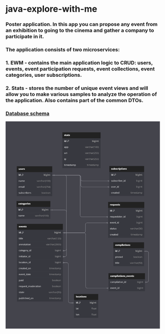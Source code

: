 # java-explore-with-me
### **Poster application. In this app you can propose any event from an exhibition to going to the cinema and gather a company to participate in it.**
###
### **The application consists of two microservices:**
### 1. EWM - contains the main application logic to CRUD: users, events, event participation requests, event collections, event categories, user subscriptions.
### 2. Stats - stores the number of unique event views and will allow you to make various samples to analyze the operation of the application. Also contains part of the common DTOs. 

### [**Database schema**](https://dbdiagram.io/d/EWM-6509bfbe02bd1c4a5edeb6d1)
![Database Image](DBschema.png)
